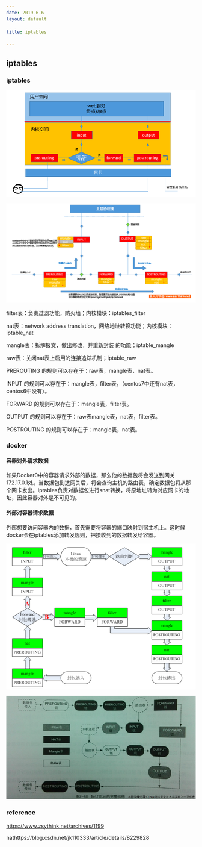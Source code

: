 ```yaml
---
date: 2019-6-6
layout: default

title: iptables

---
```


## iptables


### iptables
![](https://github.com/garydai/garydai.github.com/raw/master/_posts/pic/iptables.png)

![](https://github.com/garydai/garydai.github.com/raw/master/_posts/pic/iptables2.png)



filter表：负责过滤功能，防火墙；内核模块：iptables_filter

nat表：network address translation，网络地址转换功能；内核模块：iptable_nat

mangle表：拆解报文，做出修改，并重新封装 的功能；iptable_mangle

raw表：关闭nat表上启用的连接追踪机制；iptable_raw



PREROUTING    的规则可以存在于：raw表，mangle表，nat表。

INPUT      的规则可以存在于：mangle表，filter表，（centos7中还有nat表，centos6中没有）。

FORWARD     的规则可以存在于：mangle表，filter表。

OUTPUT     的规则可以存在于：raw表mangle表，nat表，filter表。

POSTROUTING    的规则可以存在于：mangle表，nat表。



### docker

#### 容器对外请求数据

如果Docker0中的容器请求外部的数据，那么他的数据包将会发送到网关172.17.0.1处。当数据包到达网关后，将会查询主机的路由表，确定数据包将从那个网卡发出。iptables负责对数据包进行snat转换，将原地址转为对应网卡的地址，因此容器对外是不可见的。

#### 外部对容器请求数据

外部想要访问容器内的数据，首先需要将容器的端口映射到宿主机上。这时候docker会在iptables添加转发规则，把接收到的数据转发给容器。


![](https://github.com/garydai/garydai.github.com/raw/master/_posts/pic/iptables3.png)


![](https://github.com/garydai/garydai.github.com/raw/master/_posts/pic/iptables4.png)

### reference
https://www.zsythink.net/archives/1199

nathttps://blog.csdn.net/jk110333/article/details/8229828